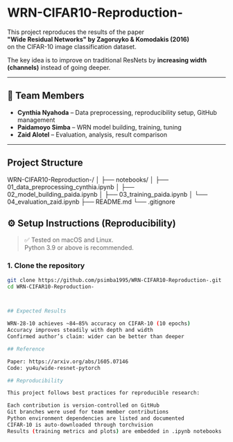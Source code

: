 # WRN-CIFAR10-Reproduction-

This project reproduces the results of the paper  
**"Wide Residual Networks" by Zagoruyko & Komodakis (2016)**  
on the CIFAR-10 image classification dataset.

The key idea is to improve on traditional ResNets by **increasing width (channels)** instead of going deeper.

---

## 👥 Team Members

- **Cynthia Nyahoda** – Data preprocessing, reproducibility setup, GitHub management  
- **Paidamoyo Simba** – WRN model building, training, tuning  
- **Zaid Alotel** – Evaluation, analysis, result comparison

---

## Project Structure

WRN-CIFAR10-Reproduction-/
│
├── notebooks/
│ ├── 01_data_preprocessing_cynthia.ipynb
│ ├── 02_model_building_paida.ipynb
│ ├── 03_training_paida.ipynb
│ └── 04_evaluation_zaid.ipynb
├── README.md
└── .gitignore


## ⚙️ Setup Instructions (Reproducibility)

> ✅ Tested on macOS and Linux.  
> Python 3.9 or above is recommended.

### 1. Clone the repository

```bash
git clone https://github.com/psimba1995/WRN-CIFAR10-Reproduction-.git
cd WRN-CIFAR10-Reproduction-



## Expected Results

WRN-28-10 achieves ~84–85% accuracy on CIFAR-10 (10 epochs)
Accuracy improves steadily with depth and width
Confirmed author’s claim: wider can be better than deeper

## Reference

Paper: https://arxiv.org/abs/1605.07146
Code: yu4u/wide-resnet-pytorch

## Reproducibility 

This project follows best practices for reproducible research:

Each contribution is version-controlled on GitHub
Git branches were used for team member contributions
Python environment dependencies are listed and documented
CIFAR-10 is auto-downloaded through torchvision
Results (training metrics and plots) are embedded in .ipynb notebooks
